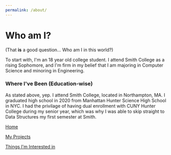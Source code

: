 ```yaml
---
permalink: /about/
---
```


# Who am I?

(That **is** a good question... Who am I in this world?)

To start with, I'm an 18 year old college student. I attend Smith College as a rising Sophomore, and I'm firm in my belief that I am majoring in Computer Science and minoring in Engineering.

### Where I've Been (Education-wise)

As stated above, yep. I attend Smith College, located in Northampton, MA. I graduated high school in 2020 from Manhattan Hunter Science High School in NYC. I had the privilage of having dual enrollment with CUNY Hunter College during my senior year, which was why I was able to skip straight to Data Structures my first semester at Smith.

[Home](https://juliayu2002.github.io/)

[My Projects](https://juliayu2002.github.io/projects)

[Things I'm Interested in](https://juliayu2002.github.io/interests)
